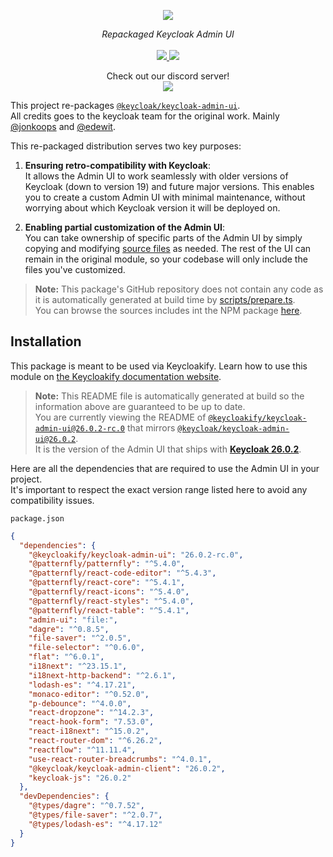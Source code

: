 <p align="center">
    <img src="https://github.com/user-attachments/assets/e31c4910-7205-441c-9a35-e134b806b3a8">  
</p>
<p align="center">
    <i>Repackaged Keycloak Admin UI</i>
    <br>
    <br>
    <a href="https://github.com/keycloakify/keycloak-admin-ui/actions">
      <img src="https://github.com/keycloakify/keycloak-admin-ui/actions/workflows/ci.yaml/badge.svg?branch=main">
    </a>
    <a href="https://www.npmjs.com/package/@keycloakify/keycloak-admin-ui/v/26.0.2-rc.0">
      <img src="https://img.shields.io/npm/dm/@keycloakify/keycloak-admin-ui">
    </a>
    <p align="center">
      Check out our discord server!<br/>
      <a href="https://discord.gg/mJdYJSdcm4">
        <img src="https://dcbadge.limes.pink/api/server/kYFZG7fQmn"/>
      </a>
    </p>
</p>

This project re-packages [`@keycloak/keycloak-admin-ui`](https://www.npmjs.com/package/@keycloak/keycloak-admin-ui).  
All credits goes to the keycloak team for the original work. Mainly [@jonkoops](https://github.com/jonkoops) and [@edewit](https://github.com/edewit).

This re-packaged distribution serves two key purposes:

1. **Ensuring retro-compatibility with Keycloak**:  
   It allows the Admin UI to work seamlessly with older versions of Keycloak (down to version 19) and future major versions. This enables you to create a custom Admin UI with minimal maintenance, without worrying about which Keycloak version it will be deployed on.

2. **Enabling partial customization of the Admin UI**:  
   You can take ownership of specific parts of the Admin UI by simply copying and modifying [source files](https://unpkg.com/browse/@keycloakify/keycloak-admin-ui@26.0.2-rc.0/src/) as needed. The rest of the UI can remain in the original module, so your codebase will only include the files you've customized.

> **Note:** This package's GitHub repository does not contain any code as it is automatically generated at build time by [scripts/prepare.ts](/scripts/prepare.ts).  
> You can browse the sources includes int the NPM package [here](https://unpkg.com/browse/@keycloakify/keycloak-admin-ui@26.0.2-rc.0/src/).

## Installation

This package is meant to be used via Keycloakify. Learn how to use this module on [the Keycloakify documentation website](https://keycloakify.dev).

> **Note:** This README file is automatically generated at build so the information above are guaranteed to be up to date.  
> You are currently viewing the README of [`@keycloakify/keycloak-admin-ui@26.0.2-rc.0`](https://www.npmjs.com/package/@keycloakify/keycloak-admin-ui/v/26.0.2-rc.0) that
> mirrors [`@keycloak/keycloak-admin-ui@26.0.2`](https://www.npmjs.com/package/@keycloak/keycloak-admin-ui/v/26.0.2).  
> It is the version of the Admin UI that ships with [**Keycloak 26.0.2**](https://github.com/keycloak/keycloak/tree/26.0.2/js/apps/admin-ui).

Here are all the dependencies that are required to use the Admin UI in your project.  
It's important to respect the exact version range listed here to avoid any compatibility issues.

`package.json`

```json
{
  "dependencies": {
    "@keycloakify/keycloak-admin-ui": "26.0.2-rc.0",
    "@patternfly/patternfly": "^5.4.0",
    "@patternfly/react-code-editor": "^5.4.3",
    "@patternfly/react-core": "^5.4.1",
    "@patternfly/react-icons": "^5.4.0",
    "@patternfly/react-styles": "^5.4.0",
    "@patternfly/react-table": "^5.4.1",
    "admin-ui": "file:",
    "dagre": "^0.8.5",
    "file-saver": "^2.0.5",
    "file-selector": "^0.6.0",
    "flat": "^6.0.1",
    "i18next": "^23.15.1",
    "i18next-http-backend": "^2.6.1",
    "lodash-es": "^4.17.21",
    "monaco-editor": "^0.52.0",
    "p-debounce": "^4.0.0",
    "react-dropzone": "^14.2.3",
    "react-hook-form": "7.53.0",
    "react-i18next": "^15.0.2",
    "react-router-dom": "^6.26.2",
    "reactflow": "^11.11.4",
    "use-react-router-breadcrumbs": "^4.0.1",
    "@keycloak/keycloak-admin-client": "26.0.2",
    "keycloak-js": "26.0.2"
  },
  "devDependencies": {
    "@types/dagre": "^0.7.52",
    "@types/file-saver": "^2.0.7",
    "@types/lodash-es": "^4.17.12"
  }
}
```
